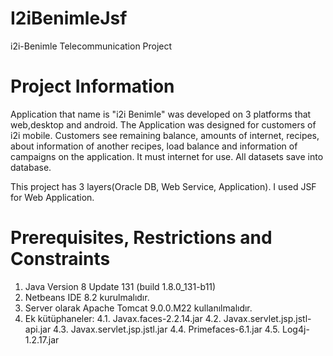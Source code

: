 # I2iBenimleJsf
i2i-Benimle Telecommunication Project
# Project Information
Application that name is "i2i Benimle" was developed on 3 platforms that web,desktop and android. The Application was designed for customers of i2i mobile. Customers see remaining balance, amounts of internet, recipes, about information of another recipes, load balance and information of campaigns on the application. It must internet for use. All datasets save into database.

This project has 3 layers(Oracle DB, Web Service, Application). I used JSF for Web Application.

# Prerequisites, Restrictions and Constraints
1.	Java Version 8 Update 131 (build 1.8.0_131-b11)
2.	Netbeans IDE 8.2 kurulmalıdır.
3.	Server olarak Apache Tomcat 9.0.0.M22 kullanılmalıdır.
4.	Ek kütüphaneler:
4.1.	Javax.faces-2.2.14.jar
4.2.	Javax.servlet.jsp.jstl-api.jar
4.3.	Javax.servlet.jsp.jstl.jar
4.4.	Primefaces-6.1.jar
4.5.	Log4j-1.2.17.jar

